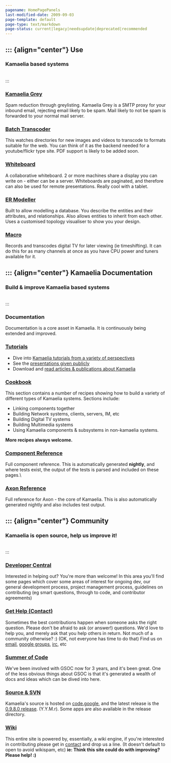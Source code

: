 ```yaml
---
pagename: HomePagePanels
last-modified-date: 2009-09-03
page-template: default
page-type: text/markdown
page-status: current|legacy|needsupdate|deprecated|recommended
---
```

::: {align="center"}
Use
---

### Kamaelia based systems

 \
:::

### [Kamaelia Grey](/KamaeliaGrey.html)

Spam reduction through greylisting. Kamaelia Grey is a SMTP proxy for
your inbound email, rejecting email likely to be spam. Mail likely to
not be spam is forwarded to your normal mail server.

### [Batch Transcoder](/ActiveFileProcessor.html)

This watches directories for new images and videos to transcode to
formats suitable for the web. You can think of it as the backend needed
for a youtube/flickr type site. PDF support is likely to be added soon.

### [Whiteboard](/Whiteboard.html)

A collaborative whiteboard. 2 or more machines share a display you can
write on - either can be a server. Whiteboards are paginated, and
therefore can also be used for remote presentations. Really cool with a
tablet.

### [ER Modeller](/ERModeller.html)

Built to allow modelling a database. You describe the entities and their
attributes, and relationships. Also allows entities to inherit from each
other. Uses a customised topology visualiser to show you your design.

### [Macro](/KamaeliaMacro.html)

Records and transcodes digital TV for later viewing (ie timeshifting).
It can do this for as many channels at once as you have CPU power and
tuners available for it.

::: {align="center"}
Kamaelia Documentation
----------------------

### Build & improve Kamaelia based systems

 \
:::

### Documentation

Documentation is a core asset in Kamaelia. It is continuously being
extended and improved.

### [Tutorials](/Tutorials.html)

-   Dive into [Kamaelia tutorials from a variety of perspectives](/Tutorials.html)
-   See the [presentations given publicly](/Presentations.html)
-   Download and [read articles & publications about Kamaelia](/Publications.html)

### [Cookbook](/Cookbook.html)

This section contains a number of recipes showing how to build a variety
of different types of Kamaelia systems. Sections include:

-   Linking components together
-   Building Network systems, clients, servers, IM, etc
-   Building Digital TV systems
-   Building Multimedia systems
-   Using Kamaelia components & subsystems in non-kamaelia systems.

**More recipes always welcome.**

### [Component Reference](/Components.html)

Full component reference. This is automatically generated **nightly**,
and where tests exist, the output of the tests is parsed and included on
these pages.\

### [Axon Reference](/Docs/Axon/Axon.html)

Full reference for Axon - the core of Kamaelia. This is also
automatically generated nightly and also includes test output.

::: {align="center"}
Community
---------

### Kamaelia is open source, help us improve it!

 \
:::

### [Developer Central](/Developers/)

Interested in helping out? You\'re more than welcome! In this area
you\'ll find some pages which cover some areas of interest for ongoing
dev, our general development process, project management process,
guidelines on contributing (eg smart questions, through to code, and
contributor agreements)

### [Get Help (Contact)](/Contact.html)

Sometimes the best contributions happen when someone asks the right
question. Please don\'t be afraid to ask (or answer!) questions. We\'d
love to help you, and merely ask that you help others in return. Not
much of a community otherwise? :) (OK, not everyone has time to do that)
Find us on [email](/mailinglists.html), [google groups](http://groups.google.com/group/kamaelia), [irc](/irc.html), etc

### [Summer of Code](/SummerOfCode.html)

We\'ve been involved with GSOC now for 3 years, and it\'s been great.
One of the less obvious things about GSOC is that it\'s generated a
wealth of docs and ideas which can be dived into here.

### [Source & SVN](/Repository.html)

Kamaelia\'s source is hosted on
[code.google](http://code.google.com/p/kamaelia/), and the latest
release is the [0.9.8.0
release](http://www.kamaelia.org/release/MonthlyReleases/Kamaelia-0.9.8.0.tar.gz).
(Y.Y.M.r). Some apps are also available in the release directory.

### [Wiki](/Wiki.html)

This entire site is powered by, essentially, a wiki engine, if you\'re
interested in contributing please get in [contact](/Contact) and drop us
a line. (It doesn\'t default to open to avoid wikispam, etc) **ie: Think
this site could do with improving? Please help! :)**

